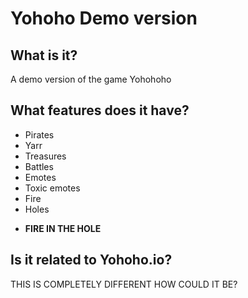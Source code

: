 # Yohoho Demo version

## What is it?

A demo version of the game Yohohoho

## What features does it have?

- Pirates
- Yarr
- Treasures
- Battles
- Emotes
- Toxic emotes
- Fire
- Holes

* **FIRE IN THE HOLE**

## Is it related to Yohoho.io?

THIS IS COMPLETELY DIFFERENT HOW COULD IT BE?
